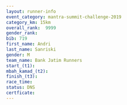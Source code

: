 ```yaml
---
layout: runner-info 
event_category: mantra-summit-challenge-2019 
category_km: 15km 
overall_rank:  9999
gender_rank: 
bib: 719
first_name: Andri
last_name: Sanriski
gender: M
team_name: Bank Jatim Runners
start_(t1): 
mbah_kamad_(t2): 
finish_(t3): 
race_time: 
status: DNS
certficate: 
---
```

